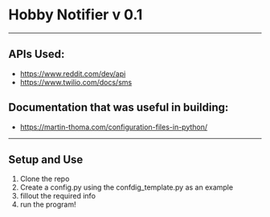# Hobby Notifier v 0.1

------------
## APIs Used:

- https://www.reddit.com/dev/api
- https://www.twilio.com/docs/sms

## Documentation that was useful in building:
- https://martin-thoma.com/configuration-files-in-python/


------------

## Setup and Use

1. Clone the repo
2. Create a config.py using the confdig_template.py as an example
3. fillout the required info
4. run the program!